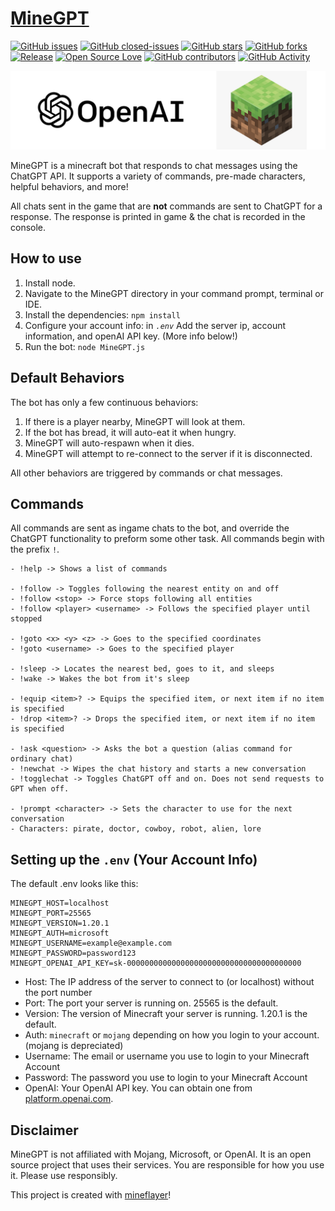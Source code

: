 # [MineGPT](https://github.com/JohnKearney1/MineGPT)
[![GitHub issues](https://img.shields.io/github/issues/JohnKearney1/MineGPT)](https://github.com/JohnKearney1/MineGPT/issues)
[![GitHub closed-issues](https://img.shields.io/github/issues-closed/JohnKearney1/MineGPT)](https://github.com/JohnKearney1/MineGPT/issues?q=is%3Aissue+is%3Aclosed)
[![GitHub stars](https://img.shields.io/github/stars/JohnKearney1/MineGPT)](https://github.com/JohnKearney1/MineGPT/stargazers)
[![GitHub forks](https://img.shields.io/github/forks/JohnKearney1/MineGPT)](https://github.com/JohnKearney1/MineGPT/network/members)
[![Release](https://img.shields.io/github/release/JohnKearney1/MineGPT)]()
[![Open Source Love](https://badges.frapsoft.com/os/v2/open-source.svg?v=103)](https://www.redhat.com/en/topics/open-source/what-is-open-source)
[![GitHub contributors](https://img.shields.io/github/contributors/JohnKearney1/MineGPT)](https://github.com/JohnKearney1/MineGPT/graphs/contributors)
[![GitHub Activity](https://img.shields.io/github/commit-activity/m/JohnKearney1/MineGPT)](https://github.com/JohnKearney1/MineGPT/activity)

![MineGPT](MineGPT.png)

MineGPT is a minecraft bot that responds to chat messages using the ChatGPT API. It supports a variety of commands, pre-made characters, helpful behaviors, and more!

All chats sent in the game that are **not** commands are sent to ChatGPT for a response. The response is printed in game & the chat is recorded in the console.

## How to use

1. Install node.
2. Navigate to the MineGPT directory in your command prompt, terminal or IDE.
3. Install the dependencies: `npm install`
4. Configure your account info: in *`.env`* Add the server ip, account information, and openAI API key. (More info below!)
5. Run the bot: `node MineGPT.js`

## Default Behaviors
The bot has only a few continuous behaviors:

1. If there is a player nearby, MineGPT will look at them.
2. If the bot has bread, it will auto-eat it when hungry.
3. MineGPT will auto-respawn when it dies.
4. MineGPT will attempt to re-connect to the server if it is disconnected.

All other behaviors are triggered by commands or chat messages.

## Commands

All commands are sent as ingame chats to the bot, and override the ChatGPT functionality to preform some other task. All commands begin with the prefix `!`.
```
- !help -> Shows a list of commands

- !follow -> Toggles following the nearest entity on and off
- !follow <stop> -> Force stops following all entities
- !follow <player> <username> -> Follows the specified player until stopped

- !goto <x> <y> <z> -> Goes to the specified coordinates
- !goto <username> -> Goes to the specified player

- !sleep -> Locates the nearest bed, goes to it, and sleeps
- !wake -> Wakes the bot from it's sleep

- !equip <item>? -> Equips the specified item, or next item if no item is specified
- !drop <item>? -> Drops the specified item, or next item if no item is specified

- !ask <question> -> Asks the bot a question (alias command for ordinary chat)
- !newchat -> Wipes the chat history and starts a new conversation
- !togglechat -> Toggles ChatGPT off and on. Does not send requests to GPT when off.

- !prompt <character> -> Sets the character to use for the next conversation
- Characters: pirate, doctor, cowboy, robot, alien, lore

```

## Setting up the `.env` (Your Account Info)

The default .env looks like this:

```
MINEGPT_HOST=localhost
MINEGPT_PORT=25565
MINEGPT_VERSION=1.20.1
MINEGPT_AUTH=microsoft
MINEGPT_USERNAME=example@example.com
MINEGPT_PASSWORD=password123
MINEGPT_OPENAI_API_KEY=sk-000000000000000000000000000000000000000
```
- Host: The IP address of the server to connect to (or localhost) without the port number  
- Port: The port your server is running on. 25565 is the default.
- Version: The version of Minecraft your server is running. 1.20.1 is the default.
- Auth: `minecraft` or `mojang` depending on how you login to your account. (mojang is depreciated)  
- Username: The email or username you use to login to your Minecraft Account
- Password: The password you use to login to your Minecraft Account
- OpenAI: Your OpenAI API key. You can obtain one from [platform.openai.com](https://platform.openai.com/account/api-keys).

## Disclaimer
MineGPT is not affiliated with Mojang, Microsoft, or OpenAI. It is an open source project that uses their services. You are responsible for how you use it. Please use responsibly.

This project is created with [mineflayer](https://github.com/PrismarineJS/mineflayer)!